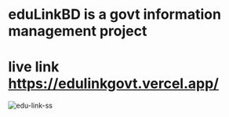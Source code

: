 # eduLinkBD is a govt information management project 
# live link https://edulinkgovt.vercel.app/
![edu-link-ss](https://github.com/Waliulislamnohan/ManagementV2-nextJS-prisma/assets/69451541/1c8cc3cf-a94f-406b-9709-03438fe3a90d)
